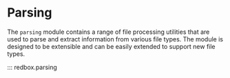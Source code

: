 # Parsing

The `parsing` module contains a range of file processing utilities that are used to parse and extract information from various file types. The module is designed to be extensible and can be easily extended to support new file types.

::: redbox.parsing